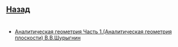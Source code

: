 ## [Назад](https://github.com/ifanzilka/Mathematics_KPFU/blob/master/links/analiticks_geometry/analiticks_geometry.md)
#
* [Аналитическая геометрия Часть 1.(Аналитическая геометрия плоскости) В.В.Шурыгнин](https://github.com/ifanzilka/Mathematics_KPFU/blob/master/links/analiticks_geometry/books_analiticks_geometry/%D0%9C%D0%B5%D1%82%D0%BE%D0%B4%D0%B8%D1%87%D0%BA%D0%B0%201%20%D1%87%D0%B0%D1%81%D1%82%D1%8C%20.pdf)
